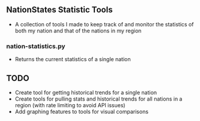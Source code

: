 ## NationStates Statistic Tools
* A collection of tools I made to keep track of and monitor the statistics of both my nation and that of the nations in my region

### nation-statistics.py
* Returns the current statistics of a single nation

## TODO
* Create tool for getting historical trends for a single nation
* Create tools for pulling stats and historical trends for all nations in a region (with rate limiting to avoid API issues)
* Add graphing features to tools for visual comparisons